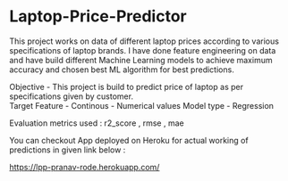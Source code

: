 # Laptop-Price-Predictor 
This project works on data of different laptop prices according to various specifications of laptop brands. I have done feature engineering on data and have build different Machine Learning models to achieve maximum accuracy and chosen best ML algorithm for best predictions. 

Objective - This project is build to predict price of laptop as per specifications given by customer.  
Target Feature - Continous - Numerical values
Model type - Regression

Evaluation metrics used : r2_score , rmse , mae

You can checkout App deployed on Heroku for actual working of predictions in given link below :

https://lpp-pranav-rode.herokuapp.com/
